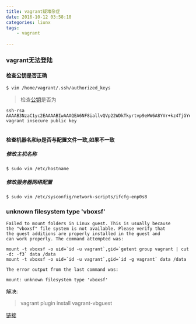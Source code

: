 ```yaml
---
title: vagrant疑难杂症
date: 2016-10-12 03:58:10
categories: liunx
tags: 
    - vagrant
      
---
```


### vagrant无法登陆

#### 检查公钥是否正确
```
$ vim /home/vagrant/.ssh/authorized_keys
```

>检查[公钥](https://raw.githubusercontent.com/mitchellh/vagrant/master/keys/vagrant.pub)是否为
```
ssh-rsa AAAAB3NzaC1yc2EAAAABIwAAAQEA6NF8iallvQVp22WDkTkyrtvp9eWW6A8YVr+kz4TjGYe7gHzIw+niNltGEFHzD8+v1I2YJ6oXevct1YeS0o9HZyN1Q9qgCgzUFtdOKLv6IedplqoPkcmF0aYet2PkEDo3MlTBckFXPITAMzF8dJSIFo9D8HfdOV0IAdx4O7PtixWKn5y2hMNG0zQPyUecp4pzC6kivAIhyfHilFR61RGL+GPXQ2MWZWFYbAGjyiYJnAmCP3NOTd0jMZEnDkbUvxhMmBYSdETk1rRgm+R4LOzFUGaHqHDLKLX+FIPKcF96hrucXzcWyLbIbEgE98OHlnVYCzRdK8jlqm8tehUc9c9WhQ== vagrant insecure public key
    
```
#### 检查机器名和ip是否与配置文件一致,如果不一致

##### 修改主机名称
```
$ sudo vim /etc/hostname
```

##### 修改服务器网络配置
```
$ sudo vim /etc/sysconfig/network-scripts/ifcfg-enp0s8
```

### unknown filesystem type 'vboxsf'
```
Failed to mount folders in Linux guest. This is usually because
the "vboxsf" file system is not available. Please verify that
the guest additions are properly installed in the guest and
can work properly. The command attempted was:

mount -t vboxsf -o uid=`id -u vagrant`,gid=`getent group vagrant | cut -d: -f3` data /data
mount -t vboxsf -o uid=`id -u vagrant`,gid=`id -g vagrant` data /data

The error output from the last command was:

mount: unknown filesystem type 'vboxsf'

```
解决:
>vagrant plugin install vagrant-vbguest


[链接](http://www.cnblogs.com/canbefree/p/4985194.html)